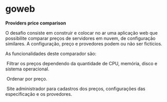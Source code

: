 # goweb
**Providers price comparison**

O desafio consiste em construir e colocar no ar uma aplicação web que possibilite comparar preços de servidores em nuvem, de configuração similares. A configuração, preço e provedores podem ou não ser fictícios.

As funcionalidades deste comparador são:

­ Filtrar os preços dependendo da quantidade de CPU, memória, disco e sistema operacional.

­ Ordenar por preço.

­ Site administrador para cadastros dos preços, configurações das especificação e os provedores.
